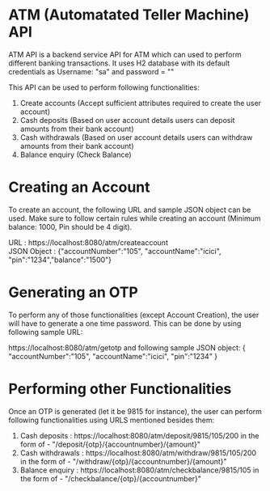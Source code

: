 # ATM (Automatated Teller Machine) API
ATM API is a backend service API for ATM which can used to perform different banking transactions. It uses H2 database with its default credentials as Username: "sa" and password = ""

This API can be used to perform following functionalities:
  1. Create accounts (Accept sufficient attributes required to create the user account)
  2. Cash deposits (Based on user account details users can deposit amounts from their bank account)
  3. Cash withdrawals (Based on user account details users can withdraw amounts from their bank account)
  4. Balance enquiry (Check Balance)

# Creating an Account
To create an account, the following URL and sample JSON object can be used. Make sure to follow certain rules while creating an account (Minimum balance: 1000, Pin should be 4 digit).

URL : https://localhost:8080/atm/createaccount    
JSON Object : {"accountNumber":"105", "accountName":"icici", "pin":"1234","balance":"1500"}

# Generating an OTP
To perform any of those functionalities (except Account Creation), the user will have to generate a one time password. This can be done by using following sample URL:

https://localhost:8080/atm/getotp and following sample JSON object: 
  { 
  "accountNumber":"105", 
  "accountName":"icici", 
  "pin":"1234" 
  }

# Performing other Functionalities
Once an OTP is generated (let it be 9815 for instance), the user can perform following functionalities using URLS mentioned besides them:
  1. Cash deposits : https://localhost:8080/atm/deposit/9815/105/200 in the form of - "/deposit/{otp}/{accountnumber}/{amount}"
  2. Cash withdrawals : https://localhost:8080/atm/withdraw/9815/105/200 in the form of - "/withdraw/{otp}/{accountnumber}/{amount}"
  3. Balance enquiry : https://localhost:8080/atm/checkbalance/9815/105 in the form of - "/checkbalance/{otp}/{accountnumber}"
